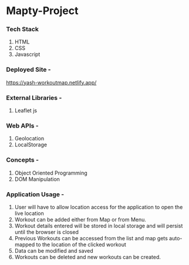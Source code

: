 # Mapty-Project

### Tech Stack
1) HTML
2) CSS
3) Javascript

### Deployed Site - 
https://yash-workoutmap.netlify.app/

### External Libraries -
1) Leaflet js

### Web APIs -
1) Geolocation
2) LocalStorage

### Concepts -
1) Object Oriented Programming
2) DOM Manipulation

### Application Usage - 
1) User will have to allow location access for the application to open the live location
2) Workout can be added either from Map or from Menu.
3) Workout details entered will be stored in local storage and will persist until the browser is closed
4) Previous Workouts can be accessed from the list and map gets auto-mapped to the location of the clicked workout
5) Data can be modified and saved
6) Workouts can be deleted and new workouts can be created.

